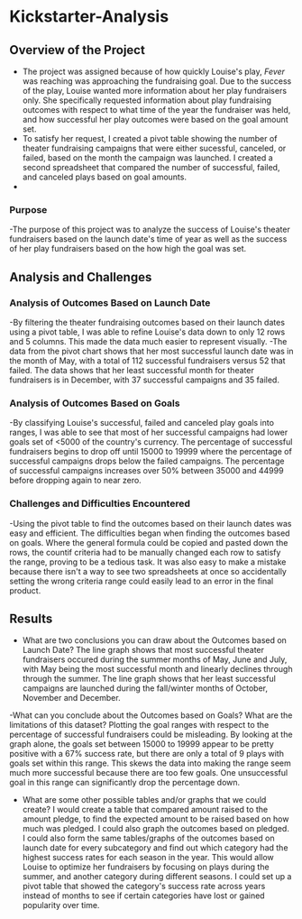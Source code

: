# Kickstarter-Analysis

## Overview of the Project
- The project was assigned because of how quickly Louise's play, *Fever* was reaching was approaching the fundraising goal. Due to the success of the play, Louise wanted more information about her play fundraisers only. She specifically requested information about play fundraising outcomes with respect to what time of the year the fundraiser was held, and how successful her play outcomes were based on the goal amount set.
- To satisfy her request, I created a pivot table showing the number of theater fundraising campaigns that were either sucessful, canceled, or failed, based on the month the campaign was launched. I created a second spreadsheet that compared the number of successful, failed, and canceled plays based on goal amounts. 
- 
### Purpose
-The purpose of this project was to analyze the success of Louise's theater fundraisers based on the launch date's time of year as well as the success of her play fundraisers based on the how high the goal was set. 

## Analysis and Challenges

### Analysis of Outcomes Based on Launch Date
-By filtering the theater fundraising outcomes based on their launch dates using a pivot table, I was able to refine Louise's data down to only 12 rows and 5 columns. This made the data much easier to represent visually. 
-The data from the pivot chart shows that her most successful launch date was in the month of May, with a total of 112 successful fundraisers versus 52 that failed. The data shows that her least successful month for theater fundraisers is in December, with 37 successful campaigns and 35 failed. 

### Analysis of Outcomes Based on Goals
-By classifying Louise's successful, failed and canceled play goals into ranges, I was able to see that most of her successful campaigns had lower goals set of <5000 of the country's currency. The percentage of successful fundraisers begins to drop off until 15000 to 19999 where the percentage of successful campaigns drops below the failed campaigns. The percentage of successful campaigns increases over 50% between 35000 and 44999 before dropping again to near zero.

### Challenges and Difficulties Encountered
-Using the pivot table to find the outcomes based on their launch dates was easy and efficient. The difficulties began when finding the outcomes based on goals. Where the general formula could be copied and pasted down the rows, the countif criteria had to be manually changed each row to satisfy the range, proving to be a tedious task. It was also easy to make a mistake because there isn't a way to see two spreadsheets at once so accidentally setting the wrong criteria range could easily lead to an error in the final product. 

## Results
- What are two conclusions you can draw about the Outcomes based on Launch Date?
The line graph shows that most successful theater fundraisers occured during the summer months of May, June and July, with May being the most successful month and linearly declines through through the summer. 
The line graph shows that her least successful campaigns are launched during the fall/winter months of October, November and December. 

-What can you conclude about the Outcomes based on Goals? What are the limitations of this dataset?
Plotting the goal ranges with respect to the percentage of successful fundraisers could be misleading. By looking at the graph alone, the goals set between 15000 to 19999 appear to be pretty positive with a 67% success rate, but there are only a total of 9 plays with goals set within this range. This skews the data into making the range seem much more successful because there are too few goals. One unsuccessful goal in this range can significantly drop the percentage down. 

- What are some other possible tables and/or graphs that we could create?
I would create a table that compared amount raised to the amount pledge, to find the expected amount to be raised based on how much was pledged. I could also graph the outcomes based on pledged. 
I could also form the same tables/graphs of the outcomes based on launch date for every subcategory and find out which category had the highest success rates for each season in the year. This would allow Louise to optimize her fundraisers by focusing on plays during the summer, and another category during different seasons.
I could set up a pivot table that showed the category's success rate across years instead of months to see if certain categories have lost or gained popularity over time.
